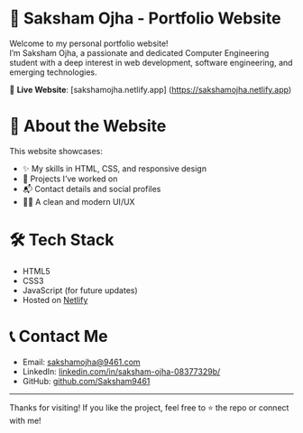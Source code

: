  # 💼 Saksham Ojha - Portfolio Website

Welcome to my personal portfolio website!  
I’m Saksham Ojha, a passionate and dedicated Computer Engineering student with a deep interest in web development, software engineering, and emerging technologies.

🔗 **Live Website**: [sakshamojha.netlify.app] (https://sakshamojha.netlify.app)

 # 🚀 About the Website

This website showcases:
- ✨ My skills in HTML, CSS, and responsive design
- 📄 Projects I’ve worked on
- 📬 Contact details and social profiles
- 👨‍💻 A clean and modern UI/UX

# 🛠️ Tech Stack

- HTML5  
- CSS3  
- JavaScript (for future updates)  
- Hosted on [Netlify](https://www.netlify.com/)


# 📞 Contact Me

- Email: [sakshamojha@9461.com](mailto:sakshamojha@9461.com)  
- LinkedIn: [linkedin.com/in/saksham-ojha-08377329b/](https://www.linkedin.com/in/saksham-ojha-08377329b/)  
- GitHub: [github.com/Saksham9461](https://github.com/Saksham9461)

---

Thanks for visiting! If you like the project, feel free to ⭐ the repo or connect with me!

